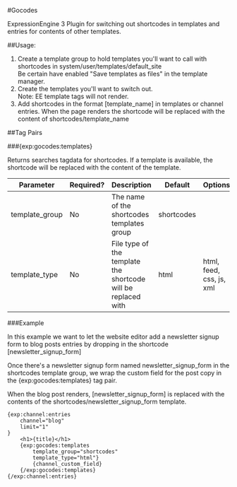 #Gocodes

ExpressionEngine 3 Plugin for switching out shortcodes in templates and entries for contents of other templates.

##Usage: 

1. Create a template group to hold templates you'll want to call with shortcodes in system/user/templates/default_site 
	<br>	Be certain have enabled "Save templates as files" in the template manager.
2. Create the templates you'll want to switch out. 
	<br>	Note: EE template tags will not render.
3. Add shortcodes in the format [template_name] in templates or channel entries. When the page renders the shortcode will be replaced with the content of shortcodes/template_name

##Tag Pairs

###{exp:gocodes:templates}

Returns searches tagdata for shortcodes. If a template is available, the shortcode will be replaced with the content of the template.

| Parameter | Required? |	Description | Default | Options
| --- | --- | --- | --- | --- |
|	template_group | No | The name of the shortcodes templates group | shortcodes	| |
|	template_type | No | File type of the template the shortcode will be replaced with | html	| html, feed, css, js, xml|

###Example

In this example we want to let the website editor add a newsletter signup form to blog posts entries by dropping in the shortcode [newsletter_signup_form]

Once there's a newsletter signup form named newsletter_signup_form in the shortcodes template group, we wrap the custom field for the post copy in the {exp:gocodes:templates} tag pair. 

When the blog post renders, [newsletter_signup_form] is replaced with the contents of the shortcodes/newsletter_signup_form template.

```
{exp:channel:entries
	channel="blog"
	limit="1"
}
	<h1>{title}</h1>
	{exp:gocodes:templates
		template_group="shortcodes"
		template_type="html"}
		{channel_custom_field}
	{/exp:gocodes:templates}
{/exp:channel:entries}
```

